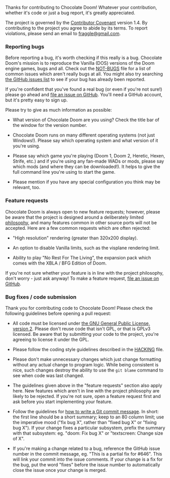 Thanks for contributing to Chocolate Doom! Whatever your contribution,
whether it's code or just a bug report, it's greatly appreciated.

The project is governed by the
[Contributor Covenant](http://contributor-covenant.org/version/1/4/)
version 1.4. By contributing to the project you agree to abide by its
terms. To report violations, please send an email to fraggle@gmail.com.

### Reporting bugs

Before reporting a bug, it's worth checking if this really is a bug.
Chocolate Doom's mission is to reproduce the Vanilla (DOS) versions of
the Doom engine games, bugs and all. Check out the
[NOT-BUGS](../NOT-BUGS.md) file for a list of common issues which aren't
really bugs at all. You might also try searching [the GitHub issues
list](https://github.com/chocolate-doom/chocolate-doom/issues) to see
if your bug has already been reported.

If you're confident that you've found a real bug (or even if you're
not sure!) please go ahead and [file an issue on
GitHub](https://github.com/chocolate-doom/chocolate-doom/issues/new).
You'll need a GitHub account, but it's pretty easy to sign up.

Please try to give as much information as possible:

* What version of Chocolate Doom are you using? Check the title bar of the window for the version number.

* Chocolate Doom runs on many different operating systems (not just Windows!). Please say which operating system and what version of it you're using.

* Please say which game you're playing (Doom 1, Doom 2, Heretic, Hexen, Strife, etc.) and if you're using any fan-made WADs or mods, please say which mods (and where they can be downloaded!). It helps to give the full command line you're using to start the game.

* Please mention if you have any special configuration you think may be relevant, too.

### Feature requests

Chocolate Doom is always open to new feature requests; however, please
be aware that the project is designed around a deliberately limited
[philosophy](../PHILOSOPHY.md), and many features common in other source
ports will not be accepted. Here are a few common requests which are
often rejected:

* "High resolution" rendering (greater than 320x200 display).

* An option to disable Vanilla limits, such as the visplane rendering limit.

* Ability to play "No Rest For The Living", the expansion pack which comes with the XBLA / BFG Edition of Doom.

If you're not sure whether your feature is in line with the project
philosophy, don't worry - just ask anyway!
To make a feature request, [file an issue on
GitHub](https://github.com/chocolate-doom/chocolate-doom/issues/new).

### Bug fixes / code submission

Thank you for contributing code to Chocolate Doom! Please check the
following guidelines before opening a pull request:

* All code must be licensed under [the GNU General Public License, version 2](https://www.gnu.org/licenses/old-licenses/gpl-2.0.en.html). Please don't reuse code that isn't GPL, or that is GPLv3 licensed. Be aware that by submitting your code to the project, you're agreeing to license it under the GPL.

* Please follow the coding style guidelines described in the [HACKING](../HACKING.md) file.

* Please don't make unnecessary changes which just change formatting without any actual change to program logic. While being consistent is nice, such changes destroy the ability to use the `git blame` command to see when code was last changed.

* The guidelines given above in the "feature requests" section also apply here. New features which aren't in line with the project philosophy are likely to be rejected. If you're not sure, open a feature request first and ask before you start implementing your feature.

* Follow the guidelines for [how to write a Git commit message](http://chris.beams.io/posts/git-commit/). In short: the first line should be a short summary; keep to an 80 column limit; use the imperative mood ("fix bug X", rather than "fixed bug X" or "fixing bug X"). If your change fixes a particular subsystem, prefix the summary with that subsystem: eg. "doom: Fix bug X" or "textscreen: Change size of X".

* If you're making a change related to a bug, reference the GitHub issue number in the commit message, eg. "This is a partial fix for #646". This will link your commit into the issue comments. If your change is a fix for the bug, put the word "fixes" before the issue number to automatically close the issue once your change is merged.
